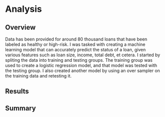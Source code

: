# Analysis
## Overview

Data has been provided for around 80 thousand loans that have been labeled as healthy or high-risk.  I was tasked with creating a machine learning model that can accurately predict the status of a loan, given various features such as loan size, income, total debt, et cetera.  I started by spliting the data into training and testing groups.  The training group was used to create a logistic regression model, and that model was tested with the testing group.  I also created another model by using an over sampler on the training data and retesting it.

## Results



## Summary
